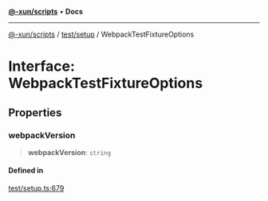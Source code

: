 [**@-xun/scripts**](../../../README.md) • **Docs**

***

[@-xun/scripts](../../../README.md) / [test/setup](../README.md) / WebpackTestFixtureOptions

# Interface: WebpackTestFixtureOptions

## Properties

### webpackVersion

> **webpackVersion**: `string`

#### Defined in

[test/setup.ts:679](https://github.com/Xunnamius/xscripts/blob/ca4900adafe61fe400aec55151e46f5130a666a6/test/setup.ts#L679)
